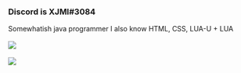 ### Discord is XJMI#3084
Somewhatish java programmer 
I also know HTML, CSS, LUA-U + LUA
\
<br>
![ ](https://komarev.com/ghpvc/?username=XJMI&style=flat-square&color=red)
</br>
<br>
![ ](https://github-readme-stats.vercel.app/api/top-langs/?username=XJMI&theme=dark&show_icons=true)
<!--
**XJMI/XJMI** is a ✨ _special_ ✨ repository because its `README.md` (this file) appears on your GitHub profile.

